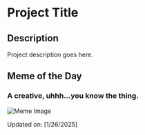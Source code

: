 # Project Title

## Description

Project description goes here.

## Meme of the Day

### A creative, uhhh...you know the thing.
![Meme Image](https://i.redd.it/eokhi4zht2fe1.png)

Updated on: [1/26/2025]